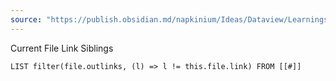 ```yaml
---
source: "https://publish.obsidian.md/napkinium/Ideas/Dataview/Learnings/Dataview+Learnings"
---
```


Current File Link Siblings
```
LIST filter(file.outlinks, (l) => l != this.file.link) FROM [[#]]
```

